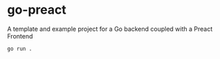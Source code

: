 # go-preact

A template and example project for a Go backend coupled with a Preact Frontend

```
go run .
```
